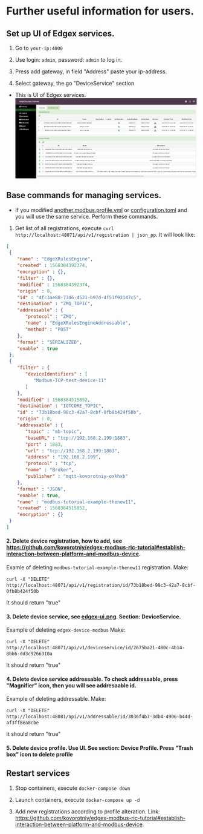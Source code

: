 Further useful information for users.
====================================


Set up UI of Edgex services.
----------------------------

  1. Go to `your-ip:4000`
  
  2. Use login: `admin`, password: `admin`  to log in.
  
  3. Press add gateway, in field "Address" paste your ip-address.
  
  4. Select gateway, the go "DeviceService" section

 - This is UI of Edgex services.
 ![edgex-ui](./gifs/edgex-ui.png)
 
Base commands for managing services.
------------------------------------
 - If you modified [another.modbus.profile.yml](./another.modbus.profile.yml) or [configuration.toml](./configuration.toml) and you will use the same service. Perform these commands.
  
  1. Get list of all registrations, execute `curl http://localhost:48071/api/v1/registration | json_pp`. It will look like:
  ```json
  [
   {
      "name" : "EdgeXRulesEngine",
      "created" : 1568384392374,
      "encryption" : {},
      "filter" : {},
      "modified" : 1568384392374,
      "origin" : 0,
      "id" : "4fc3ae88-73d6-4521-b97d-4f51f93147c5",
      "destination" : "ZMQ_TOPIC",
      "addressable" : {
         "protocol" : "ZMQ",
         "name" : "EdgeXRulesEngineAddressable",
         "method" : "POST"
      },
      "format" : "SERIALIZED",
      "enable" : true
   },
   {
      "filter" : {
         "deviceIdentifiers" : [
            "Modbus-TCP-test-device-11"
         ]
      },
      "modified" : 1568384515852,
      "destination" : "IOTCORE_TOPIC",
      "id" : "73b18bed-98c3-42a7-8cbf-0fb8b424f50b",
      "origin" : 0,
      "addressable" : {
         "topic" : "mb-topic",
         "baseURL" : "tcp://192.168.2.199:1883",
         "port" : 1883,
         "url" : "tcp://192.168.2.199:1883",
         "address" : "192.168.2.199",
         "protocol" : "tcp",
         "name" : "Broker",
         "publisher" : "mqtt-kovorotniy-oxkhxb"
      },
      "format" : "JSON",
      "enable" : true,
      "name" : "modbus-tutorial-example-thenew11",
      "created" : 1568384515852,
      "encryption" : {}
   }
]
```
  #### 2. Delete device registration, how to add, see https://github.com/kovorotniy/edgex-modbus-ric-tutorial#establish-interaction-between-platform-and-modbus-device. 
  Examle of deleting `modbus-tutorial-example-thenew11` registration. Make:
  
  ```shell:curl 
  curl -X "DELETE"  http://localhost:48071/api/v1/registration/id/73b18bed-98c3-42a7-8cbf-0fb8b424f50b
  ```
  It should return "true"
  
  #### 3. Delete device service, see [edgex-ui.png](./gifs/edgex-ui.png). Section: DeviceService.   
  Example of deleting `edgex-device-modbus` Make:
  
  ```shell:curl
  curl -X "DELETE" http://localhost:48071/api/v1/deviceservice/id/2675ba21-480c-4b14-8bb6-dd3c9266310a	
  ```
  It should return "true"
  
  #### 4. Delete device service addressable. To check addressable, press "Magnifier" icon, then you will see addresaable id. 
  Example of deleting addressable. Make: 
  
  ```shell:curl
  curl -X "DELETE" http://localhost:48081/api/v1/addressable/id/3036f4b7-3db4-4906-b44d-af3ff8ea8cbe 
  ```
   It should return "true"
  
  #### 5. Delete device profile. Use UI. See section: Device Profile. Press "Trash box" icon to delete profile
  
Restart services
-----------------
   1. Stop containers, execute `docker-compose down`
  
   2. Launch containers, execute `docker-compose up -d`
  
   3. Add new registrations according to profile alteration. Link: https://github.com/kovorotniy/edgex-modbus-ric-tutorial#establish-interaction-between-platform-and-modbus-device. 
  
  
  
